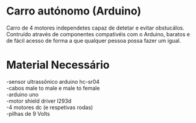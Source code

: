 # Carro autónomo (Arduino)

Carro de 4 motores independetes capaz de detetar e evitar obstucálos.       
Contruído através de componentes compativéis com o Arduino, baratos e de fácil acesso de forma a que qualquer pessoa possa fazer um igual.

# Material Necessário

-sensor ultrassônico arduino hc-sr04                                               
-cabos male to male e male to female         
-arduino uno        
-motor shield driver l293d          
-4 motores dc (e respetivas rodas)            
-pilhas de 9 Volts
